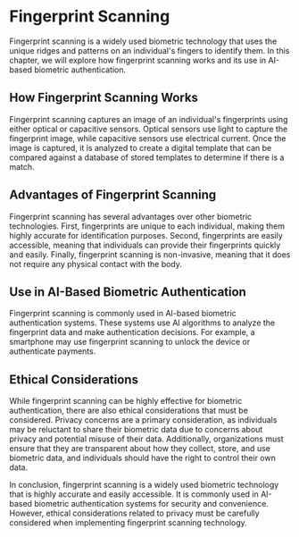 Fingerprint Scanning
=====================================================

Fingerprint scanning is a widely used biometric technology that uses the unique ridges and patterns on an individual's fingers to identify them. In this chapter, we will explore how fingerprint scanning works and its use in AI-based biometric authentication.

How Fingerprint Scanning Works
------------------------------

Fingerprint scanning captures an image of an individual's fingerprints using either optical or capacitive sensors. Optical sensors use light to capture the fingerprint image, while capacitive sensors use electrical current. Once the image is captured, it is analyzed to create a digital template that can be compared against a database of stored templates to determine if there is a match.

Advantages of Fingerprint Scanning
----------------------------------

Fingerprint scanning has several advantages over other biometric technologies. First, fingerprints are unique to each individual, making them highly accurate for identification purposes. Second, fingerprints are easily accessible, meaning that individuals can provide their fingerprints quickly and easily. Finally, fingerprint scanning is non-invasive, meaning that it does not require any physical contact with the body.

Use in AI-Based Biometric Authentication
----------------------------------------

Fingerprint scanning is commonly used in AI-based biometric authentication systems. These systems use AI algorithms to analyze the fingerprint data and make authentication decisions. For example, a smartphone may use fingerprint scanning to unlock the device or authenticate payments.

Ethical Considerations
----------------------

While fingerprint scanning can be highly effective for biometric authentication, there are also ethical considerations that must be considered. Privacy concerns are a primary consideration, as individuals may be reluctant to share their biometric data due to concerns about privacy and potential misuse of their data. Additionally, organizations must ensure that they are transparent about how they collect, store, and use biometric data, and individuals should have the right to control their own data.

In conclusion, fingerprint scanning is a widely used biometric technology that is highly accurate and easily accessible. It is commonly used in AI-based biometric authentication systems for security and convenience. However, ethical considerations related to privacy must be carefully considered when implementing fingerprint scanning technology.


